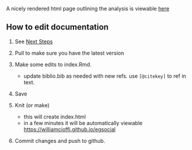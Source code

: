 A nicely rendered html page outlining the analysis is viewable [here](https://williamcioffi.github.io/egsocial/)

## How to edit documentation
1. See [Next Steps](https://williamcioffi.github.io/egsocial/#next-steps)

2. Pull to make sure you have the latest version

3. Make some edits to index.Rmd.
    - update biblio.bib as needed with new refs. use `[@citekey]` to ref in text.

4. Save

5. Knit (or make)
    - this will create index.html
    - in a few minutes it will be automatically viewable https://williamcioffi.github.io/egsocial

6. Commit changes and push to github.

